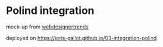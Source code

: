 # Polind integration

mock-up from [webdesignertrends](https://www.webdesignertrends.com/2017/02/psd-webdesign-gratuit/)

deployed on https://joris-gallot.github.io/03-integration-polind